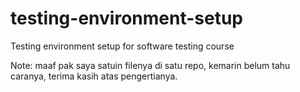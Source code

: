 # testing-environment-setup
Testing environment setup for software testing course


Note: maaf pak saya satuin filenya di satu repo, kemarin belum tahu caranya, terima kasih atas pengertianya.
